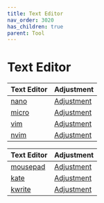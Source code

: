 ```yaml
---
title: Text Editor
nav_order: 3020
has_children: true
parent: Tool
---
```



# Text Editor

| Text Editor | Adjustment |
| ----------- | ---------- |
| [nano](https://samwhelp.github.io/debian-adjustment/read/subject/tool/text-editor/nano.html) | [Adjustment](https://github.com/samwhelp/debian-adjustment/tree/main/prototype/main/tool-config/part/nano) |
| [micro](https://samwhelp.github.io/debian-adjustment/read/subject/tool/text-editor/micro.html) | [Adjustment](https://github.com/samwhelp/debian-adjustment/tree/main/prototype/main/tool-config/part/micro) |
| [vim](https://samwhelp.github.io/debian-adjustment/read/subject/tool/text-editor/vim.html) | [Adjustment](https://github.com/samwhelp/debian-adjustment/tree/main/prototype/main/tool-config/part/vim) |
| [nvim](https://samwhelp.github.io/debian-adjustment/read/subject/tool/text-editor/nvim.html) | [Adjustment](https://github.com/samwhelp/debian-adjustment/tree/main/prototype/main/tool-config/part/nvim) |


| Text Editor | Adjustment |
| ----------- | ---------- |
| [mousepad](https://samwhelp.github.io/debian-adjustment/read/subject/tool/text-editor/mousepad.html) | [Adjustment](https://github.com/samwhelp/debian-adjustment/tree/main/prototype/main/tool-config/part/mousepad) |
| [kate](https://samwhelp.github.io/debian-adjustment/read/subject/tool/text-editor/kate.html) | [Adjustment](https://github.com/samwhelp/debian-adjustment/tree/main/prototype/main/tool-config/part/kate) |
| [kwrite](https://samwhelp.github.io/debian-adjustment/read/subject/tool/text-editor/kwrite.html) | [Adjustment](https://github.com/samwhelp/debian-adjustment/tree/main/prototype/main/tool-config/part/kwrite) |
